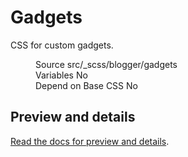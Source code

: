 <!--
@@@title:Gadgets@@@
@@@description:CSS for custom gadgets.@@@
@@@section:CSS@@@
@@@subsection:Blogger@@@
-->

# Gadgets

CSS for custom gadgets.

<figure>
  <div class="doc-badges">
    <div class="doc-badge">
      <span class="doc-badge-item">Source</span>
      <span class="doc-badge-item doc-badge-item-info">src/_scss/blogger/gadgets</span>
    </div>
    <div class="doc-badge">
      <span class="doc-badge-item">Variables</span>
      <span class="doc-badge-item doc-badge-item-danger">No</span>
    </div>
    <div class="doc-badge">
      <span class="doc-badge-item">Depend on Base CSS</span>
      <span class="doc-badge-item doc-badge-item-danger">No</span>
    </div>
  </div>
</figure>


## Preview and details

[Read the docs for preview and details](xml-defaultmarkups-gadgets.html).
